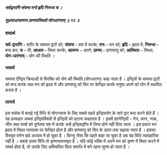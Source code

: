 ##### सर्वद्वाराणि संयम्य मनो हृदि निरुध्य च ।
##### मूध्न्र्याधायात्मनः प्राणमास्थितो योगधारणाम् ॥ १२ ॥

#### शब्दार्थ

**सर्व-द्वाराणि** – शरीर के समस्त द्वारों को; **संयम्य** – वश में करके; **मनः** – मन को; **हृदि** – हृदय में; **निरुध्य** – बन्द कर; **च** – भी; **आधाय** – स्थिर करके; **आत्मनः** – अपने; **प्राणम्** – प्राणावायु को; **आस्थितः** – स्थित; **योग-धारणाम्** – योग की स्थिति ।

#### भावार्थ

समस्त ऐन्द्रिय क्रियाओं से विरक्ति को योग की स्थिति (योगधारणा) कहा जाता है । इन्द्रियों के समस्त द्वारों को बन्द करके तथा मन को हृदय में और प्राणवायु को सिर पर केन्द्रित करके मनुष्य अपने को योग में स्थापित करता है ।

#### तात्पर्य

इस श्लोक में बताई गई विधि से योगाभ्यास के लिए सबसे पहले इन्द्रियभोग के सारे द्वार बन्द करने होते हैं । यह प्रत्याहार अथवा इन्द्रियविषयों से इन्द्रियों को हटाना कहलाता है । इसमें ज्ञानेन्द्रियों - नेत्र, कान, नाक, जीभ तथा स्पर्श को पूर्णतया वश में करके उन्हें इन्द्रियतृप्ति में लिप्त होने नहीं दिया जाता । इस प्रकार मन हृदय में स्थित परमात्मा पर केन्द्रित होता है और प्राणवायु को सिर के ऊपर तक चढ़ाया जाता है । इसका विस्तृत वर्णन छठे अध्याय में हो चुका है । किन्तु जैसा कि पहले कहा जा चुका है अब यह विधि व्यावहारिक नहीं है । सबसे उत्तम विधि तो कृष्णभावनामृत है । यदि कोई भक्ति में अपने मन को कृष्ण में स्थिर करने में समर्थ होता है, तो उसके लिए अविचलित दिव्य समाधि में बने रहना सुगम हो जाता है ।